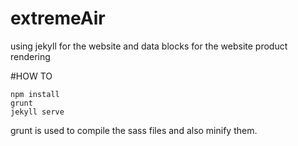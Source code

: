 
# extremeAir


using jekyll for the website and data blocks for the website product rendering

#HOW TO

```
npm install
grunt 
jekyll serve
```

grunt is used to compile the sass files and also minify them.
